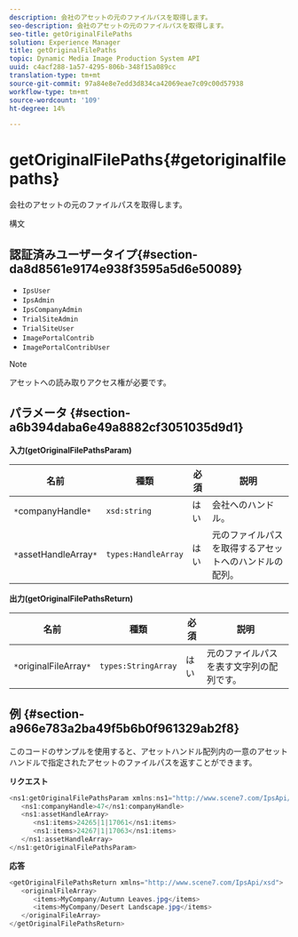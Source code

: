 ```yaml
---
description: 会社のアセットの元のファイルパスを取得します。
seo-description: 会社のアセットの元のファイルパスを取得します。
seo-title: getOriginalFilePaths
solution: Experience Manager
title: getOriginalFilePaths
topic: Dynamic Media Image Production System API
uuid: c4acf288-1a57-4295-806b-348f15a089cc
translation-type: tm+mt
source-git-commit: 97a84e8e7edd3d834ca42069eae7c09c00d57938
workflow-type: tm+mt
source-wordcount: '109'
ht-degree: 14%

---
```



# getOriginalFilePaths{#getoriginalfilepaths}

会社のアセットの元のファイルパスを取得します。

構文

## 認証済みユーザータイプ{#section-da8d8561e9174e938f3595a5d6e50089}

* `IpsUser`
* `IpsAdmin`
* `IpsCompanyAdmin`
* `TrialSiteAdmin`
* `TrialSiteUser`
* `ImagePortalContrib`
* `ImagePortalContribUser`

>[!NOTE]
>
>アセットへの読み取りアクセス権が必要です。

## パラメータ {#section-a6b394daba6e49a8882cf3051035d9d1}

**入力(getOriginalFilePathsParam)**

| 名前 | 種類 | 必須 | 説明 |
|---|---|---|---|
| `*`companyHandle`*` | `xsd:string` | はい | 会社へのハンドル。 |
| `*`assetHandleArray`*` | `types:HandleArray` | はい | 元のファイルパスを取得するアセットへのハンドルの配列。 |

**出力(getOriginalFilePathsReturn)**

| 名前 | 種類 | 必須 | 説明 |
|---|---|---|---|
| `*`originalFileArray`*` | `types:StringArray` | はい | 元のファイルパスを表す文字列の配列です。 |

## 例 {#section-a966e783a2ba49f5b6b0f961329ab2f8}

このコードのサンプルを使用すると、アセットハンドル配列内の一意のアセットハンドルで指定されたアセットのファイルパスを返すことができます。

**リクエスト**

```java
<ns1:getOriginalFilePathsParam xmlns:ns1="http://www.scene7.com/IpsApi/xsd">
   <ns1:companyHandle>47</ns1:companyHandle>
   <ns1:assetHandleArray>
      <ns1:items>24265|1|17061</ns1:items>
      <ns1:items>24267|1|17063</ns1:items>
   </ns1:assetHandleArray>
</ns1:getOriginalFilePathsParam>
```

**応答**

```java
<getOriginalFilePathsReturn xmlns="http://www.scene7.com/IpsApi/xsd">
   <originalFileArray>
      <items>MyCompany/Autumn Leaves.jpg</items>
      <items>MyCompany/Desert Landscape.jpg</items>
   </originalFileArray>
</getOriginalFilePathsReturn>
```

